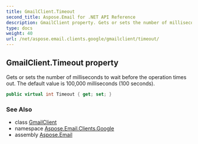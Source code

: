 ```yaml
---
title: GmailClient.Timeout
second_title: Aspose.Email for .NET API Reference
description: GmailClient property. Gets or sets the number of milliseconds to wait before the operation times out. The default value is 100000 milliseconds 100 seconds
type: docs
weight: 40
url: /net/aspose.email.clients.google/gmailclient/timeout/
---
```

## GmailClient.Timeout property

Gets or sets the number of milliseconds to wait before the operation times out. The default value is 100,000 milliseconds (100 seconds).

```csharp
public virtual int Timeout { get; set; }
```

### See Also

* class [GmailClient](../)
* namespace [Aspose.Email.Clients.Google](../../gmailclient/)
* assembly [Aspose.Email](../../../)


